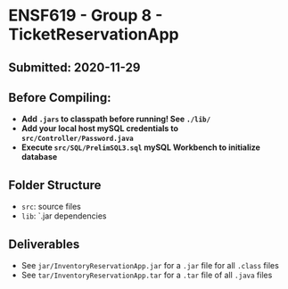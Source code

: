 # ENSF619 - Group 8 - TicketReservationApp
## Submitted: 2020-11-29

## Before Compiling:
* **Add `.jars` to classpath before running! See `./lib/`**
* **Add your local host mySQL credentials to `src/Controller/Password.java`**
* **Execute `src/SQL/PrelimSQL3.sql` mySQL Workbench to initialize database**

## Folder Structure
- `src`: source files
- `lib`: `.jar dependencies 

## Deliverables
* See `jar/InventoryReservationApp.jar` for a `.jar` file for all `.class` files
* See `tar/InventoryReservationApp.tar` for a `.tar` file of all `.java` files

